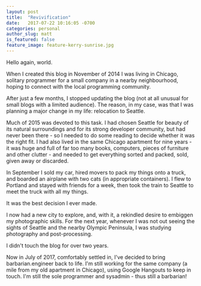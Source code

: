 ```yaml
---
layout: post
title:  "Revivification"
date:   2017-07-22 10:16:05 -0700
categories: personal
author_slug: matt
is_featured: false
feature_image: feature-kerry-sunrise.jpg
---
```


Hello again, world.

When I created this blog in November of 2014 I was living in Chicago, solitary programmer
for a small company in a nearby neighbourhood, hoping to connect with the local programming
community.

After just a few months, I stopped updating the blog (not at all unusual for
small blogs with a limited audience).  The reason, in my case, was that I was planning a
major change in my life: relocation to Seattle.  

Much of 2015 was devoted to this task.  I had chosen Seattle for beauty of its natural
surroundings and for its strong developer community, but had never been there - so I 
needed to do some reading to decide whether it was the right fit.  I had also lived
in the same Chicago apartment for nine years - it was huge and full of far too many 
books, computers, pieces of furniture and other clutter - and needed to get everything
sorted and packed, sold, given away or discarded.

In September I sold my car, hired movers to pack my things onto a truck, and boarded
an airplane with two cats (in appropriate containers).  I flew to Portland and stayed
with friends for a week, then took the train to Seattle to meet the truck with all my
things.

It was the best decision I ever made.

I now had a new city to explore, and, with it, a rekindled desire to embiggen my 
photographic skills.  For the next year, whenever I was not out seeing the sights of 
Seattle and the nearby Olympic Peninsula, I was studying photography and post-processing.

I didn't touch the blog for over two years.

Now in July of 2017, comfortably settled in, I've decided to bring barbarian.engineer
back to life. I'm still working for the same company (a mile from my old apartment in
Chicago), using Google Hangouts to keep in touch. I'm still the sole programmer and
sysadmin - thus still a barbarian!

